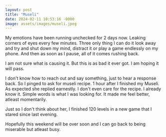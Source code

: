 ```yaml
---
layout: post
title: "Museli"
date: 2024-02-11 10:53:16 -0000
image: assets/images/museli.jpeg
---
```


My emotions have been running unchecked for 2 days now. Leaking corners of eyes every few minutes. Three only thing I can do it look away and try and shut down my mind, distract it or play a game endlessly on my phone. And then as soon as I pause, all of it comes rushing back.

I am not sure what is causing it. But this is as bad it ever got. I am hoping it will pass.

I don't know how to reach out and say something, just to hear a response back. So I pinged to ask for museli recipe. 1 hour after I finished my Museli. As expected she replied earnestly. I don't even care for the recipe. I already know it. Simple words is what I was looking for. It made me feel better, atleast momentarily.

Just so I don't think about her, I finished 120 levels in a new game that I stared since last evening.

Hopefully this weekend will be over soon and I can go back to being miserable but atleast busy.
